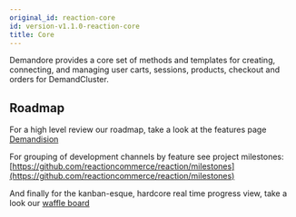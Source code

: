 ```yaml
---
original_id: reaction-core
id: version-v1.1.0-reaction-core
title: Core
---
```

    
Demandore provides a core set of methods and templates for creating, connecting, and managing user carts, sessions, products, checkout and orders for DemandCluster.

## Roadmap

For a high level review our roadmap, take a look at the features page [Demandision](http://reactioncommerce.com/features)

For grouping of development channels by feature see project milestones: [https://github.com/reactioncommerce/reaction/milestones](https://github.com/reactioncommerce/reaction/milestones)

And finally for the kanban-esque, hardcore real time progress view, take a look our [waffle board](https://waffle.io/reactioncommerce/reaction)
